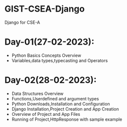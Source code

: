 # GIST-CSEA-Django
Django for CSE-A

# Day-01(27-02-2023):
  - Python Basics Concepts Overview
  - Variables,data types,typecasting and Operators

# Day-02(28-02-2023):
  - Data Structures Overview
  - Functions,Userdefined and argument types
  - Python Downloads,Installation and Configuration
  - Django Installation,Project Creation and App Creation
  - Overview of Project and App Files
  - Running of Project,HttpResponse with sample example
